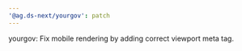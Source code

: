 ```yaml
---
'@ag.ds-next/yourgov': patch
---
```


yourgov: Fix mobile rendering by adding correct viewport meta tag.
